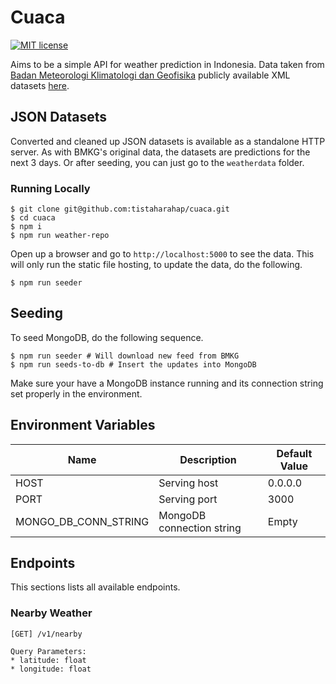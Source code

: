 # Cuaca

[![MIT license](https://img.shields.io/badge/License-MIT-blue.svg)](https://lbesson.mit-license.org/)

Aims to be a simple API for weather prediction in Indonesia. Data taken from [Badan Meteorologi Klimatologi dan Geofisika](https://www.bmkg.go.id/) publicly available XML datasets [here](http://data.bmkg.go.id/).

## JSON Datasets

Converted and cleaned up JSON datasets is available as a standalone HTTP server. As with BMKG's original data, the datasets are predictions for the next 3 days. Or after seeding, you can just go to the `weatherdata` folder.

### Running Locally

```shell
$ git clone git@github.com:tistaharahap/cuaca.git
$ cd cuaca
$ npm i
$ npm run weather-repo
```

Open up a browser and go to `http://localhost:5000` to see the data. This will only run the static file hosting, to update the data, do the following.

```shell
$ npm run seeder
```

## Seeding

To seed MongoDB, do the following sequence.

```shell
$ npm run seeder # Will download new feed from BMKG
$ npm run seeds-to-db # Insert the updates into MongoDB
```

Make sure your have a MongoDB instance running and its connection string set properly in the environment.

## Environment Variables

| Name                 | Description               | Default Value     |
|----------------------|---------------------------|-------------------|
| HOST                 | Serving host              | 0.0.0.0           |
| PORT                 | Serving port              | 3000              |
| MONGO_DB_CONN_STRING | MongoDB connection string | Empty             |

## Endpoints

This sections lists all available endpoints.

### Nearby Weather

```
[GET] /v1/nearby

Query Parameters:
* latitude: float
* longitude: float
```
